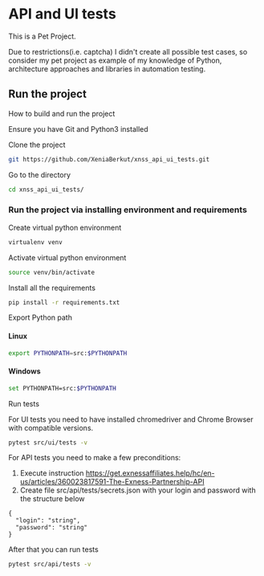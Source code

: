 # API and UI tests
This is a Pet Project.

Due to restrictions(i.e. captcha) I didn't create all possible test cases, so consider
my pet project as example of my knowledge of Python, architecture approaches and libraries in automation testing.
## Run the project
How to build and run the project

Ensure you have Git and Python3 installed
 
Clone the project 
```bash
git https://github.com/XeniaBerkut/xnss_api_ui_tests.git
```
Go to the directory
```bash
cd xnss_api_ui_tests/
```
### Run the project via installing environment and requirements

Create virtual python environment
```bash
virtualenv venv
```
Activate virtual python environment
```bash
source venv/bin/activate
```
Install all the requirements
```bash
pip install -r requirements.txt
```
Export Python path
#### Linux
```bash
export PYTHONPATH=src:$PYTHONPATH

```
#### Windows
```bash
set PYTHONPATH=src:$PYTHONPATH

```
Run tests

For UI tests you need to have installed chromedriver and Chrome Browser with compatible versions. 
```bash
pytest src/ui/tests -v

```
For API tests you need to make a few preconditions:
1. Execute instruction https://get.exnessaffiliates.help/hc/en-us/articles/360023817591-The-Exness-Partnership-API
2. Create file src/api/tests/secrets.json with your login and password with the structure below

```
{
  "login": "string",
  "password": "string"
}
```
After that you can run tests
```bash
pytest src/api/tests -v

```